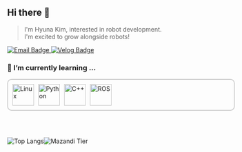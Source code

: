 ## Hi there 👋

> I'm Hyuna Kim, interested in robot development.            
I'm excited to grow alongside robots!           

<a href="mailto:sjajmh6612@naver.com">
  <img src="https://img.shields.io/badge/email-D14836?style=flat&logo=gmail&logoColor=white" alt="Email Badge"/>
</a>

<a href="https://velog.io/@cherry0319/posts" target="_blank">
  <img src="https://img.shields.io/badge/velog-20C997?style=flat&logo=velog&logoColor=white" alt="Velog Badge"/>
</a>


<br>





### 🌱 I’m currently learning ...

<div style="width: 100%; border: 2px solid #ccc; border-radius: 10px; padding: 10px; display: inline-block;">
  <img align="left" src="https://github.com/user-attachments/assets/20085567-3645-44ff-a9f3-5ec9518e67f4" alt="Linux" height="50px" style="margin-right: 10px;"/>
  <img align="left" src="https://github.com/user-attachments/assets/8ed8a139-81bc-4a09-97b5-89f2213920ab" alt="Python" height="50px" style="margin-right: 10px;"/>
  <img align="left" src="https://github.com/user-attachments/assets/4db4101d-5bed-437f-85ed-c9e2626a14db" alt="C++" height="50px" style="margin-right: 10px;"/>
  <img align="left" src="https://github.com/user-attachments/assets/5e388cbb-3607-4a5a-9d75-b0690841de18" alt="ROS" height="50px" style="margin-right: 10px;"/>
</div>


<br><br>
<div style="display: flex; text-align: left;">
  <img src="https://github-readme-stats.vercel.app/api/top-langs/?username=Hyuna-319&layout=compact&bg_color=180,000000,&title_color=000000&text_color=000000" alt="Top Langs" />
  <img src="http://mazandi.herokuapp.com/api?handle=rulu0415&theme=warm" alt="Mazandi Tier" />

</div>

